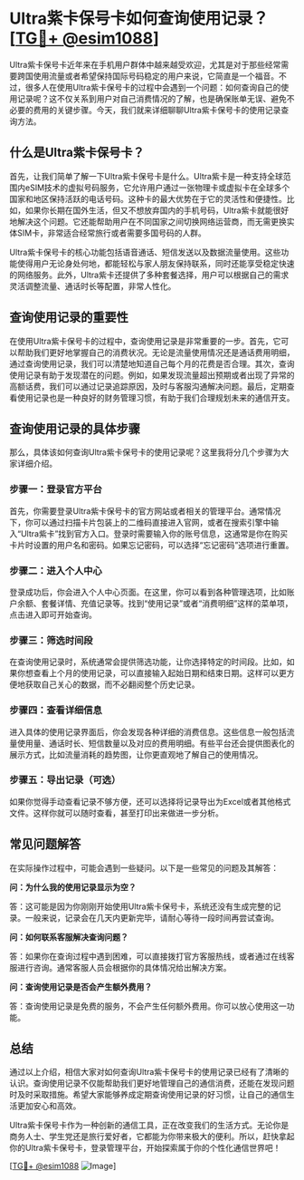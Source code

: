 # Ultra紫卡保号卡如何查询使用记录？[[TG💪+ @esim1088](https://t.me/s/esim1088)]

Ultra紫卡保号卡近年来在手机用户群体中越来越受欢迎，尤其是对于那些经常需要跨国使用流量或者希望保持国际号码稳定的用户来说，它简直是一个福音。不过，很多人在使用Ultra紫卡保号卡的过程中会遇到一个问题：如何查询自己的使用记录呢？这不仅关系到用户对自己消费情况的了解，也是确保账单无误、避免不必要的费用的关键步骤。今天，我们就来详细聊聊Ultra紫卡保号卡的使用记录查询方法。

## 什么是Ultra紫卡保号卡？

首先，让我们简单了解一下Ultra紫卡保号卡是什么。Ultra紫卡是一种支持全球范围内eSIM技术的虚拟号码服务，它允许用户通过一张物理卡或虚拟卡在全球多个国家和地区保持活跃的电话号码。这种卡的最大优势在于它的灵活性和便捷性。比如，如果你长期在国外生活，但又不想放弃国内的手机号码，Ultra紫卡就能很好地解决这个问题。它还能帮助用户在不同国家之间切换网络运营商，而无需更换实体SIM卡，非常适合经常旅行或者需要多国号码的人群。

Ultra紫卡保号卡的核心功能包括语音通话、短信发送以及数据流量使用。这些功能使得用户无论身处何地，都能轻松与家人朋友保持联系，同时还能享受稳定快速的网络服务。此外，Ultra紫卡还提供了多种套餐选择，用户可以根据自己的需求灵活调整流量、通话时长等配置，非常人性化。

## 查询使用记录的重要性

在使用Ultra紫卡保号卡的过程中，查询使用记录是非常重要的一步。首先，它可以帮助我们更好地掌握自己的消费状况。无论是流量使用情况还是通话费用明细，通过查询使用记录，我们可以清楚地知道自己每个月的花费是否合理。其次，查询使用记录有助于发现潜在的问题。例如，如果发现流量超出预期或者出现了异常的高额话费，我们可以通过记录追踪原因，及时与客服沟通解决问题。最后，定期查看使用记录也是一种良好的财务管理习惯，有助于我们合理规划未来的通信开支。

## 查询使用记录的具体步骤

那么，具体该如何查询Ultra紫卡保号卡的使用记录呢？这里我将分几个步骤为大家详细介绍。

### 步骤一：登录官方平台

首先，你需要登录Ultra紫卡保号卡的官方网站或者相关的管理平台。通常情况下，你可以通过扫描卡片包装上的二维码直接进入官网，或者在搜索引擎中输入“Ultra紫卡”找到官方入口。登录时需要输入你的账号信息，这通常是你在购买卡片时设置的用户名和密码。如果忘记密码，可以选择“忘记密码”选项进行重置。

### 步骤二：进入个人中心

登录成功后，你会进入个人中心页面。在这里，你可以看到各种管理选项，比如账户余额、套餐详情、充值记录等。找到“使用记录”或者“消费明细”这样的菜单项，点击进入即可开始查询。

### 步骤三：筛选时间段

在查询使用记录时，系统通常会提供筛选功能，让你选择特定的时间段。比如，如果你想查看上个月的使用记录，可以直接输入起始日期和结束日期。这样可以更方便地获取自己关心的数据，而不必翻阅整个历史记录。

### 步骤四：查看详细信息

进入具体的使用记录界面后，你会发现各种详细的消费信息。这些信息一般包括流量使用量、通话时长、短信数量以及对应的费用明细。有些平台还会提供图表化的展示方式，比如流量消耗的趋势图，让你更直观地了解自己的使用情况。

### 步骤五：导出记录（可选）

如果你觉得手动查看记录不够方便，还可以选择将记录导出为Excel或者其他格式文件。这样你就可以随时查看，甚至打印出来做进一步分析。

## 常见问题解答

在实际操作过程中，可能会遇到一些疑问。以下是一些常见的问题及其解答：

**问：为什么我的使用记录显示为空？**

答：这可能是因为你刚刚开始使用Ultra紫卡保号卡，系统还没有生成完整的记录。一般来说，记录会在几天内更新完毕，请耐心等待一段时间再尝试查询。

**问：如何联系客服解决查询问题？**

答：如果你在查询过程中遇到困难，可以直接拨打官方客服热线，或者通过在线客服进行咨询。通常客服人员会根据你的具体情况给出解决方案。

**问：查询使用记录是否会产生额外费用？**

答：查询使用记录是免费的服务，不会产生任何额外费用。你可以放心使用这一功能。

## 总结

通过以上介绍，相信大家对如何查询Ultra紫卡保号卡的使用记录已经有了清晰的认识。查询使用记录不仅能帮助我们更好地管理自己的通信消费，还能在发现问题时及时采取措施。希望大家能够养成定期查询使用记录的好习惯，让自己的通信生活更加安心和高效。

Ultra紫卡保号卡作为一种创新的通信工具，正在改变我们的生活方式。无论你是商务人士、学生党还是旅行爱好者，它都能为你带来极大的便利。所以，赶快拿起你的Ultra紫卡保号卡，登录管理平台，开始探索属于你的个性化通信世界吧！

[[TG💪+ @esim1088](https://t.me/s/esim1088) ![Image](https://i.postimg.cc/4NQfJmqS/Snipaste-2025-05-13-00-14-12.png)]
